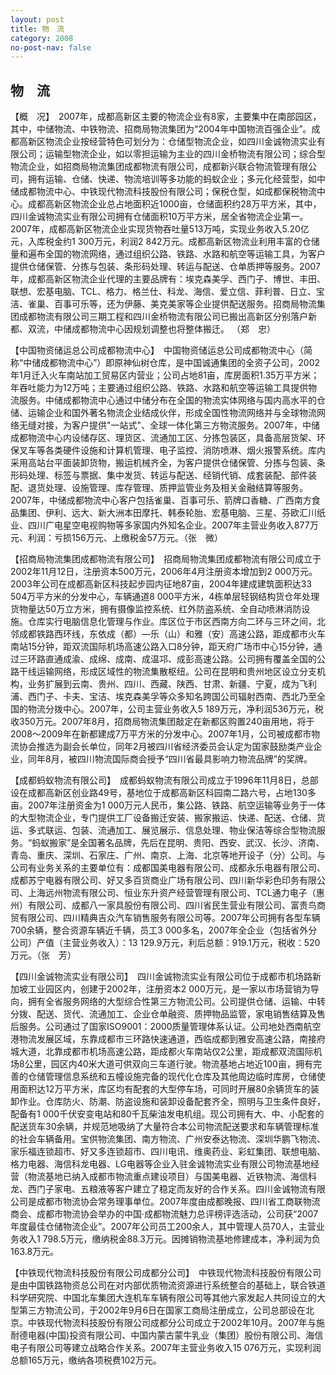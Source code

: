 ```yaml
---
layout: post
title: 物　流
category: 2008
no-post-nav: false
---
```


##  物　流

【概　况】　2007年，成都高新区主要的物流企业有8家，主要集中在南部园区，其中，中储物流、中铁物流、招商局物流集团为“2004年中国物流百强企业”。成都高新区物流企业按经营特色可划分为：仓储型物流企业，如四川金诚物流实业有限公司；运输型物流企业，如以零担运输为主业的四川金桥物流有限公司；综合型物流企业，如招商局物流集团成都物流有限公司，成都新兴联合物流管理有限公司，拥有运输、仓储、快递、物流培训等多功能的蚂蚁企业；多元化经营型，如中储成都物流中心、中铁现代物流科技股份有限公司；保税仓型，如成都保税物流中心。成都高新区物流企业总占地面积近1000亩，仓储面积约28万平方米，其中，四川金诚物流实业有限公司拥有仓储面积10万平方米，居全省物流企业第一。2007年，成都高新区物流企业实现货物吞吐量513万吨，实现业务收入5.20亿元，入库税金约1 300万元，利润2 842万元。成都高新区物流业利用丰富的仓储量和遍布全国的物流网络，通过组织公路、铁路、水路和航空等运输工具，为客户提供仓储保管、分拣与包装、条形码处理、转运与配送、仓单质押等服务。2007年，成都高新区物流企业代理的主要品牌有：埃克森美孚、西门子、博世、丰田、联想、宏基电脑、TCL、格力、格兰仕、科龙、海信、爱立信、菲利普、日立、宝洁、雀巢、百事可乐等，还为伊藤、美克美家等企业提供配送服务。招商局物流集团成都物流有限公司三期工程和四川金桥物流有限公司已搬出高新区分别落户新都、双流，中储成都物流中心因规划调整也将整体搬迁。
（郑　忠）
 
【中国物资储运总公司成都物流中心】　中国物资储运总公司成都物流中心（简称“中储成都物流中心”）即原神仙树仓库，是中国诚通集团的全资子公司，2002年1月迁入火车南站加工贸易区内营业；公司占地81亩，库房面积1.35万平方米；年吞吐能力为12万吨；主要通过组织公路、铁路、水路和航空等运输工具提供物流服务。中储成都物流中心通过中储分布在全国的物流实体网络与国内高水平的仓储、运输企业和国外著名物流企业结成伙伴，形成全国性物流网络并与全球物流网络无缝对接，为客户提供"一站式"、全球一体化第三方物流服务。2007年，中储成都物流中心内设储存区、理货区、流通加工区、分拣包装区，具备高层货架、环保叉车等各类硬件设施和计算机管理、电子监控、消防喷淋、烟火报警系统。库内采用高站台平面装卸货物，搬运机械齐全，为客户提供仓储保管、分拣与包装、条形码处理、标签与票据、集中发货、转运与配送、经销代销、成套装配、部件装配、退货处理、设施管理、库存管理、质押监管业务及相关金融结算等服务。2007年，中储成都物流中心客户包括雀巢、百事可乐、箭牌口香糖、广西南方食品集团、伊利、远大、新大洲本田摩托、韩泰轮胎、宏基电脑、三星、芬欧汇川纸业、四川广电星空电视购物等多家国内外知名企业。2007年主营业务收入877万元、利润：亏损156万元、上缴税金57万元。（张　微）
 
【招商局物流集团成都物流有限公司】　招商局物流集团成都物流有限公司成立于2002年11月12日，注册资本500万元，2006年4月注册资本增加到2 000万元。2003年公司在成都高新区科技起步园内征地87亩，2004年建成建筑面积达33 504万平方米的分发中心，车辆通道8 000平方米，4栋单层轻钢结构货仓年处理货物量达50万立方米，拥有摄像监控系统、红外防盗系统、全自动喷淋消防设施。仓库实行电脑信息化管理与作业。库区位于市区西南方向二环与三环之间，北邻成都铁路西环线，东依成（都）—乐（山）和雅（安）高速公路，距成都市火车南站15分钟，距双流国际机场高速公路入口8分钟，距天府广场市中心15分钟，通过三环路直通成渝、成绵、成南、成温邛、成彭高速公路。公司拥有覆盖全国的公路干线运输网络，形成区域性的物流集散枢纽。公司在昆明和贵州地区设立分支机构，业务扩展到云南、贵州、四川、西藏、陕西、甘肃、新疆、宁夏，成为飞利浦、西门子、卡夫、宝洁、埃克森美孚等众多知名跨国公司辐射西南、西北乃至全国的物流分拨中心。2007年，公司主营业务收入5 189万元，净利润536万元，税收350万元。2007年8月，招商局物流集团敲定在新都区购置240亩用地，将于2008～2009年在新都建成7万平方米的分发中心。2007年1月，公司被成都市物流协会推选为副会长单位，同年2月被四川省经济委员会认定为国家鼓励类产业企业，同年8月，被四川物流国际商会授予“四川省最具影响力物流品牌”的奖牌。
 
【成都蚂蚁物流有限公司】　成都蚂蚁物流有限公司成立于1996年11月8日，总部设在成都高新区创业路49号，基地位于成都高新区科园南二路六号，占地130多亩。2007年注册资金为1 000万元人民币，集公路、铁路、航空运输等业务于一体的大型物流企业，专门提供工厂设备搬迁安装、搬家搬运、快递、配送、仓储、货运、多式联运、包装、流通加工、展览展示、信息处理、物业保洁等综合型物流服务。“蚂蚁搬家”是全国著名品牌，先后在昆明、贵阳、西安、武汉、长沙、济南、青岛、重庆、深圳、石家庄、广州、南京、上海、北京等地开设子（分）公司。与公司有业务关系的主要单位有：成都国美电器有限公司、成都永乐电器有限公司、成都苏宁电器有限公司、好又多百货商业广场有限公司、四川新华彩色印务有限公司、上海远州物流有限公司、恒业东升资产经营管理有限公司、TCL通力电子（惠州）有限公司、成都八一家具股份有限公司、四川省民生营业有限公司、富贵鸟商贸有限公司、四川精典吉众汽车销售服务有限公司等。2007年公司拥有各型车辆700余辆，整合资源车辆近千辆，员工3 000多名，2007年全企业（包括省外分公司）产值（主营业务收入）：13 129.9万元，利后总额：919.1万元，税收：520万元。（张　芳）
 
【四川金诚物流实业有限公司】　四川金诚物流实业有限公司位于成都市机场路新加坡工业园区内，创建于2002年，注册资本2 000万元，是一家以市场营销为导向，拥有全省服务网络的大型综合性第三方物流公司。公司提供仓储、运输、中转分拨、配送、货代、流通加工、企业仓单融资、质押物品监管，家电销售结算及售后服务。公司通过了国家ISO9001：2000质量管理体系认证。公司地处西南航空港物流发展区域，东靠成都市三环路快速通道，西临成都到雅安高速公路，南接府城大道，北靠成都市机场高速公路，距成都火车南站仅2公里，距成都双流国际机场8公里，园区内40米大道可供双向三车道行驶。物流基地占地近100亩，拥有完善的仓储管理信息系统和五幢设施完备的现代化仓库及其他周边临时库房，仓储使用面积达12万平方米，库区均有配套的大型停车场，可同时开展80余辆货车的装卸作业。仓库防火、防潮、防盗设施和装卸设备配套齐全，照明与卫生条件良好，配备有1 000千伏安变电站和80千瓦柴油发电机组。现公司拥有大、中、小配套的配送货车30余辆，并规范地吸纳了大量符合本公司物流配送要求和车辆管理标准的社会车辆备用。宝供物流集团、南方物流、广州安泰达物流、深圳华鹏飞物流、家乐福连锁超市、好又多连锁超市、四川电讯、维奥药业、彩虹集团、联想电脑、格力电器、海信科龙电器、LG电器等企业入驻金诚物流实业有限公司物流基地经营（物流基地已纳入成都市物流重点建设项目）与国美电器、近铁物流、海信科龙、西门子家电、五粮液等客户建立了稳定而友好的合作关系。四川金诚物流有限公司是成都市物流协会常务理事单位。2007年度由成都晚报、四川省工商联物流商会、成都市物流协会举办的中国·成都物流魅力总评榜评选活动，公司获“2007年度最佳仓储物流企业”。2007年公司员工200余人，其中管理人员70人，主营业务收入1 798.5万元，缴纳税金88.3万元。因摊销物流基地修建成本，净利润为负163.8万元。
 
【中铁现代物流科技股份有限公司成都分公司】　中铁现代物流科技股份有限公司是由中国铁路物资总公司在对内部优质物流资源进行系统整合的基础上，联合铁道科学研究院、中国北车集团大连机车车辆有限公司等其他六家发起人共同设立的大型第三方物流公司，于2002年9月6日在国家工商局注册成立，公司总部设在北京。中铁现代物流科技股份有限公司成都分公司成立于2002年10月。2007年与施耐德电器(中国)投资有限公司、中国内蒙古蒙牛乳业（集团）股份有限公司、海信电子有限公司等建立战略合作关系。2007年主营业务收入15 076万元，实现利润总额165万元，缴纳各项税费102万元。
 